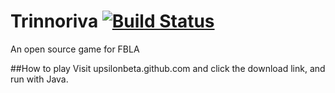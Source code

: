 # Trinnoriva [![Build Status](https://travis-ci.org/UpsilonTeam/UpsilonBeta.svg?branch=master)](https://travis-ci.org/UpsilonTeam/UpsilonBeta)
An open source game for FBLA

##How to play
Visit upsilonbeta.github.com and click the download link, and run with Java.
